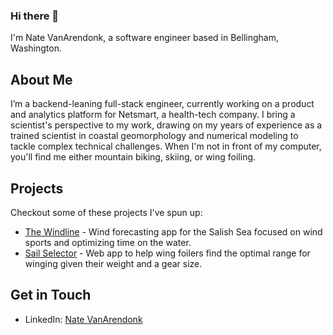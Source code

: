 ### Hi there 👋

I'm Nate VanArendonk, a software engineer based in Bellingham, Washington.

## About Me

I’m a backend-leaning full-stack engineer, currently working on a product and analytics platform for Netsmart, a health-tech company. I bring a scientist's perspective to my work, drawing on my years of experience as a trained scientist in coastal geomorphology and numerical modeling to tackle complex technical challenges. When I'm not in front of my computer, you'll find me either mountain biking, skiing, or wing foiling.

## Projects

Checkout some of these projects I've spun up:

- [The Windline](https://thewindline.com/) - Wind forecasting app for the Salish Sea focused on wind sports and optimizing time on the water.
- [Sail Selector](https://www.sailselector.com/) - Web app to help wing foilers find the optimal range for winging given their weight and a gear size.

## Get in Touch

- LinkedIn: [Nate VanArendonk](https://www.linkedin.com/in/nathan-vanarendonk-18329889/)



<!--
**NateVanArendonk/NateVanArendonk** is a ✨ _special_ ✨ repository because its `README.md` (this file) appears on your GitHub profile.

Here are some ideas to get you started:

- 🔭 I’m currently working on ...
- 🌱 I’m currently learning ...
- 👯 I’m looking to collaborate on ...
- 🤔 I’m looking for help with ...
- 💬 Ask me about ...
- 📫 How to reach me: ...
- 😄 Pronouns: ...
- ⚡ Fun fact: ...
-->
